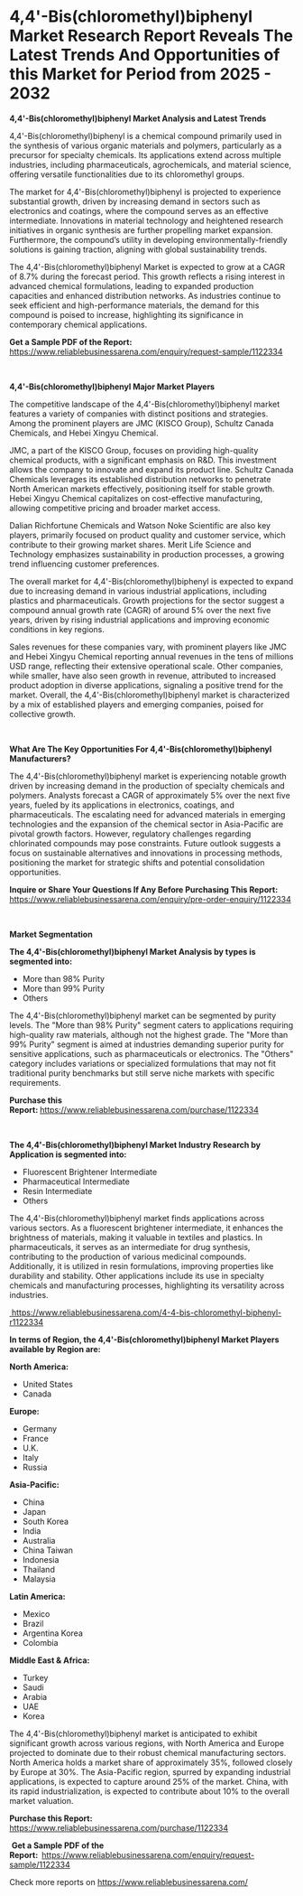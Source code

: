 <p><h1>4,4'-Bis(chloromethyl)biphenyl Market Research Report Reveals The Latest Trends And Opportunities of this Market for Period from 2025 - 2032</h1></p><p><strong>4,4'-Bis(chloromethyl)biphenyl Market Analysis and Latest Trends</strong></p>
<p><p>4,4'-Bis(chloromethyl)biphenyl is a chemical compound primarily used in the synthesis of various organic materials and polymers, particularly as a precursor for specialty chemicals. Its applications extend across multiple industries, including pharmaceuticals, agrochemicals, and material science, offering versatile functionalities due to its chloromethyl groups.</p><p>The market for 4,4'-Bis(chloromethyl)biphenyl is projected to experience substantial growth, driven by increasing demand in sectors such as electronics and coatings, where the compound serves as an effective intermediate. Innovations in material technology and heightened research initiatives in organic synthesis are further propelling market expansion. Furthermore, the compound’s utility in developing environmentally-friendly solutions is gaining traction, aligning with global sustainability trends.</p><p>The 4,4'-Bis(chloromethyl)biphenyl Market is expected to grow at a CAGR of 8.7% during the forecast period. This growth reflects a rising interest in advanced chemical formulations, leading to expanded production capacities and enhanced distribution networks. As industries continue to seek efficient and high-performance materials, the demand for this compound is poised to increase, highlighting its significance in contemporary chemical applications.</p></p>
<p><strong>Get a Sample PDF of the Report:&nbsp;</strong> <a href="https://www.reliablebusinessarena.com/enquiry/request-sample/1122334?utm_campaign=2188&utm_medium=2&utm_source=Github&utm_content=ia&utm_term=30032025&utm_id=44-bischloromethylbiphenyl">https://www.reliablebusinessarena.com/enquiry/request-sample/1122334</a></p>
<p>&nbsp;</p>
<p><strong>4,4'-Bis(chloromethyl)biphenyl Major Market Players</strong></p>
<p><p>The competitive landscape of the 4,4'-Bis(chloromethyl)biphenyl market features a variety of companies with distinct positions and strategies. Among the prominent players are JMC (KISCO Group), Schultz Canada Chemicals, and Hebei Xingyu Chemical. </p><p>JMC, a part of the KISCO Group, focuses on providing high-quality chemical products, with a significant emphasis on R&D. This investment allows the company to innovate and expand its product line. Schultz Canada Chemicals leverages its established distribution networks to penetrate North American markets effectively, positioning itself for stable growth. Hebei Xingyu Chemical capitalizes on cost-effective manufacturing, allowing competitive pricing and broader market access.</p><p>Dalian Richfortune Chemicals and Watson Noke Scientific are also key players, primarily focused on product quality and customer service, which contribute to their growing market shares. Merit Life Science and Technology emphasizes sustainability in production processes, a growing trend influencing customer preferences.</p><p>The overall market for 4,4'-Bis(chloromethyl)biphenyl is expected to expand due to increasing demand in various industrial applications, including plastics and pharmaceuticals. Growth projections for the sector suggest a compound annual growth rate (CAGR) of around 5% over the next five years, driven by rising industrial applications and improving economic conditions in key regions.</p><p>Sales revenues for these companies vary, with prominent players like JMC and Hebei Xingyu Chemical reporting annual revenues in the tens of millions USD range, reflecting their extensive operational scale. Other companies, while smaller, have also seen growth in revenue, attributed to increased product adoption in diverse applications, signaling a positive trend for the market. Overall, the 4,4'-Bis(chloromethyl)biphenyl market is characterized by a mix of established players and emerging companies, poised for collective growth.</p></p>
<p>&nbsp;</p>
<p><strong>What Are The Key Opportunities For 4,4'-Bis(chloromethyl)biphenyl Manufacturers?</strong></p>
<p><p>The 4,4'-Bis(chloromethyl)biphenyl market is experiencing notable growth driven by increasing demand in the production of specialty chemicals and polymers. Analysts forecast a CAGR of approximately 5% over the next five years, fueled by its applications in electronics, coatings, and pharmaceuticals. The escalating need for advanced materials in emerging technologies and the expansion of the chemical sector in Asia-Pacific are pivotal growth factors. However, regulatory challenges regarding chlorinated compounds may pose constraints. Future outlook suggests a focus on sustainable alternatives and innovations in processing methods, positioning the market for strategic shifts and potential consolidation opportunities.</p></p>
<p><strong>Inquire or Share Your Questions If Any Before Purchasing This Report:</strong> <a href="https://www.reliablebusinessarena.com/enquiry/pre-order-enquiry/1122334?utm_campaign=2188&utm_medium=2&utm_source=Github&utm_content=ia&utm_term=30032025&utm_id=44-bischloromethylbiphenyl">https://www.reliablebusinessarena.com/enquiry/pre-order-enquiry/1122334</a></p>
<p>&nbsp;</p>
<p><strong>Market Segmentation</strong></p>
<p><strong>The 4,4'-Bis(chloromethyl)biphenyl Market Analysis by types is segmented into:</strong></p>
<p><ul><li>More than 98% Purity</li><li>More than 99% Purity</li><li>Others</li></ul></p>
<p><p>The 4,4'-Bis(chloromethyl)biphenyl market can be segmented by purity levels. The "More than 98% Purity" segment caters to applications requiring high-quality raw materials, although not the highest grade. The "More than 99% Purity" segment is aimed at industries demanding superior purity for sensitive applications, such as pharmaceuticals or electronics. The "Others" category includes variations or specialized formulations that may not fit traditional purity benchmarks but still serve niche markets with specific requirements.</p></p>
<p><strong>Purchase this Report:&nbsp;</strong><a href="https://www.reliablebusinessarena.com/purchase/1122334?utm_campaign=2188&utm_medium=2&utm_source=Github&utm_content=ia&utm_term=30032025&utm_id=44-bischloromethylbiphenyl">https://www.reliablebusinessarena.com/purchase/1122334</a></p>
<p>&nbsp;</p>
<p><strong>The 4,4'-Bis(chloromethyl)biphenyl Market Industry Research by Application is segmented into:</strong></p>
<p><ul><li>Fluorescent Brightener Intermediate</li><li>Pharmaceutical Intermediate</li><li>Resin Intermediate</li><li>Others</li></ul></p>
<p><p>The 4,4'-Bis(chloromethyl)biphenyl market finds applications across various sectors. As a fluorescent brightener intermediate, it enhances the brightness of materials, making it valuable in textiles and plastics. In pharmaceuticals, it serves as an intermediate for drug synthesis, contributing to the production of various medicinal compounds. Additionally, it is utilized in resin formulations, improving properties like durability and stability. Other applications include its use in specialty chemicals and manufacturing processes, highlighting its versatility across industries.</p></p>
<p><a href="https://www.reliablebusinessarena.com/4-4-bis-chloromethyl-biphenyl-r1122334?utm_campaign=2188&utm_medium=2&utm_source=Github&utm_content=ia&utm_term=30032025&utm_id=44-bischloromethylbiphenyl">&nbsp;https://www.reliablebusinessarena.com/4-4-bis-chloromethyl-biphenyl-r1122334</a></p>
<p><strong>In terms of Region, the 4,4'-Bis(chloromethyl)biphenyl Market Players available by Region are:</strong></p>
<p>
    <p> <strong> North America: </strong>
        <ul>
            <li>United States</li>
            <li>Canada</li>
        </ul>
        </p> 
    <p> <strong> Europe: </strong>
        <ul>
            <li>Germany</li>
            <li>France</li>
            <li>U.K.</li>
            <li>Italy</li>
            <li>Russia</li>
        </ul>
        </p> 
    <p> <strong> Asia-Pacific: </strong>
        <ul>
            <li>China</li>
            <li>Japan</li>
            <li>South Korea</li>
            <li>India</li>
            <li>Australia</li>
            <li>China Taiwan</li>
            <li>Indonesia</li>
            <li>Thailand</li>
            <li>Malaysia</li>
        </ul>
        </p> 
    <p> <strong> Latin America: </strong>
        <ul>
            <li>Mexico</li>
            <li>Brazil</li>
            <li>Argentina Korea</li>
            <li>Colombia</li>
        </ul>
        </p> 
    <p> <strong> Middle East & Africa: </strong>
        <ul>
            <li>Turkey</li>
            <li>Saudi</li>
            <li>Arabia</li>
            <li>UAE</li>
            <li>Korea</li>
        </ul>
    </p>
    </p>
<p><p>The 4,4'-Bis(chloromethyl)biphenyl market is anticipated to exhibit significant growth across various regions, with North America and Europe projected to dominate due to their robust chemical manufacturing sectors. North America holds a market share of approximately 35%, followed closely by Europe at 30%. The Asia-Pacific region, spurred by expanding industrial applications, is expected to capture around 25% of the market. China, with its rapid industrialization, is expected to contribute about 10% to the overall market valuation.</p></p>
<p><strong>Purchase this Report: </strong><a href="https://www.reliablebusinessarena.com/purchase/1122334?utm_campaign=2188&utm_medium=2&utm_source=Github&utm_content=ia&utm_term=30032025&utm_id=44-bischloromethylbiphenyl">https://www.reliablebusinessarena.com/purchase/1122334</a></p>
<p>&nbsp;<strong>Get a Sample PDF of the Report:&nbsp;&nbsp;</strong><a href="https://www.reliablebusinessarena.com/enquiry/request-sample/1122334?utm_campaign=2188&utm_medium=2&utm_source=Github&utm_content=ia&utm_term=30032025&utm_id=44-bischloromethylbiphenyl">https://www.reliablebusinessarena.com/enquiry/request-sample/1122334</a></p>
<p><strong></strong></p>
<p>Check more reports on <a href="https://www.reliablebusinessarena.com/?utm_campaign=2188&utm_medium=2&utm_source=Github&utm_content=ia&utm_term=30032025&utm_id=44-bischloromethylbiphenyl">https://www.reliablebusinessarena.com/</a></p>